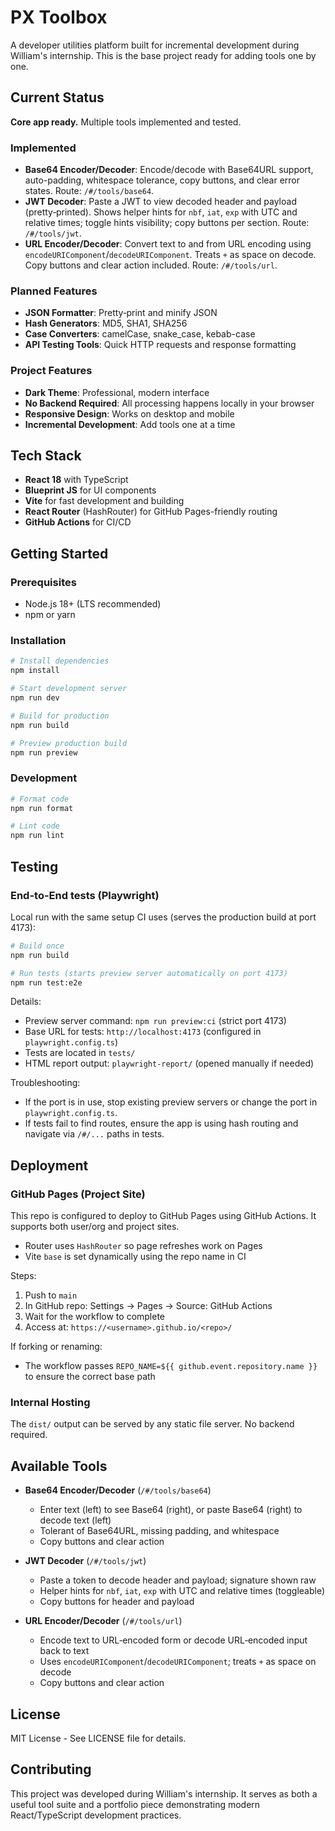 # PX Toolbox

A developer utilities platform built for incremental development during William's internship. This is the base project ready for adding tools one by one.

## Current Status

**Core app ready.** Multiple tools implemented and tested.

### Implemented
- **Base64 Encoder/Decoder**: Encode/decode with Base64URL support, auto-padding, whitespace tolerance, copy buttons, and clear error states. Route: `/#/tools/base64`.
- **JWT Decoder**: Paste a JWT to view decoded header and payload (pretty‑printed). Shows helper hints for `nbf`, `iat`, `exp` with UTC and relative times; toggle hints visibility; copy buttons per section. Route: `/#/tools/jwt`.
- **URL Encoder/Decoder**: Convert text to and from URL encoding using `encodeURIComponent`/`decodeURIComponent`. Treats `+` as space on decode. Copy buttons and clear action included. Route: `/#/tools/url`.

### Planned Features
- **JSON Formatter**: Pretty‑print and minify JSON  
- **Hash Generators**: MD5, SHA1, SHA256
- **Case Converters**: camelCase, snake_case, kebab-case
- **API Testing Tools**: Quick HTTP requests and response formatting

### Project Features
- **Dark Theme**: Professional, modern interface
- **No Backend Required**: All processing happens locally in your browser
- **Responsive Design**: Works on desktop and mobile
- **Incremental Development**: Add tools one at a time

## Tech Stack

- **React 18** with TypeScript
- **Blueprint JS** for UI components
- **Vite** for fast development and building
- **React Router** (HashRouter) for GitHub Pages-friendly routing
- **GitHub Actions** for CI/CD

## Getting Started

### Prerequisites
- Node.js 18+ (LTS recommended)
- npm or yarn

### Installation

```bash
# Install dependencies
npm install

# Start development server
npm run dev

# Build for production
npm run build

# Preview production build
npm run preview
```

### Development

```bash
# Format code
npm run format

# Lint code
npm run lint
```

## Testing

### End-to-End tests (Playwright)

Local run with the same setup CI uses (serves the production build at port 4173):

```bash
# Build once
npm run build

# Run tests (starts preview server automatically on port 4173)
npm run test:e2e
```

Details:
- Preview server command: `npm run preview:ci` (strict port 4173)
- Base URL for tests: `http://localhost:4173` (configured in `playwright.config.ts`)
- Tests are located in `tests/`
- HTML report output: `playwright-report/` (opened manually if needed)

Troubleshooting:
- If the port is in use, stop existing preview servers or change the port in `playwright.config.ts`.
- If tests fail to find routes, ensure the app is using hash routing and navigate via `/#/...` paths in tests.

## Deployment

### GitHub Pages (Project Site)
This repo is configured to deploy to GitHub Pages using GitHub Actions. It supports both user/org and project sites.

- Router uses `HashRouter` so page refreshes work on Pages
- Vite `base` is set dynamically using the repo name in CI

Steps:
1. Push to `main`
2. In GitHub repo: Settings → Pages → Source: GitHub Actions
3. Wait for the workflow to complete
4. Access at: `https://<username>.github.io/<repo>/`

If forking or renaming:
- The workflow passes `REPO_NAME=${{ github.event.repository.name }}` to ensure the correct base path

### Internal Hosting
The `dist/` output can be served by any static file server. No backend required.

## Available Tools

- **Base64 Encoder/Decoder** (`/#/tools/base64`)
  - Enter text (left) to see Base64 (right), or paste Base64 (right) to decode text (left)
  - Tolerant of Base64URL, missing padding, and whitespace
  - Copy buttons and clear action

- **JWT Decoder** (`/#/tools/jwt`)
  - Paste a token to decode header and payload; signature shown raw
  - Helper hints for `nbf`, `iat`, `exp` with UTC and relative times (toggleable)
  - Copy buttons for header and payload

- **URL Encoder/Decoder** (`/#/tools/url`)
  - Encode text to URL‑encoded form or decode URL‑encoded input back to text
  - Uses `encodeURIComponent`/`decodeURIComponent`; treats `+` as space on decode
  - Copy buttons and clear action

## License

MIT License - See LICENSE file for details.

## Contributing

This project was developed during William's internship. It serves as both a useful tool suite and a portfolio piece demonstrating modern React/TypeScript development practices.